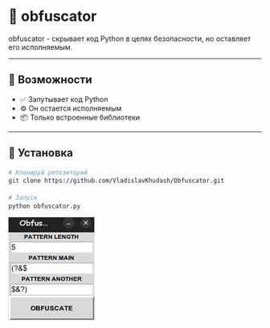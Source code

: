 # 🌟 obfuscator
 

obfuscator - скрывает код Python в целях безопасности, но оставляет его исполняемым.

---

## 🚀 Возможности

- ✅ Запутывает код Python
- ⚙️ Он остается исполняемым
- 📦 Только встроенные библиотеки

---

## 🧰 Установка

```bash
# Клонируй репозиторий
git clone https://github.com/VladislavKhudash/Obfuscator.git

# Запуск
python obfuscator.py
```

![Описание картинки](obfuscator.png)
